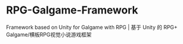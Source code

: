# RPG-Galgame-Framework
Framework based on Unity for Galgame with RPG | 基于 Unity 的 RPG+ Galgame/横板RPG视觉小说游戏框架
